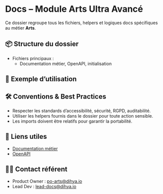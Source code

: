 # Docs – Module Arts Ultra Avancé

Ce dossier regroupe tous les fichiers, helpers et logiques docs spécifiques au métier **Arts**.

## 📦 Structure du dossier
- Fichiers principaux :
  - Documentation métier, OpenAPI, initialisation


## 🚀 Exemple d’utilisation


## 🛠️ Conventions & Best Practices
- Respecter les standards d’accessibilité, sécurité, RGPD, auditabilité.
- Utiliser les helpers fournis dans le dossier pour toute action sensible.
- Les imports doivent être relatifs pour garantir la portabilité.

## 🔗 Liens utiles
- [Documentation métier](../../docs/DOC.md)
- [OpenAPI](../../docs/openapi.yaml)

## 👩‍💻 Contact référent
- Product Owner : po-arts@dihya.io
- Lead Dev : lead-docs@dihya.io